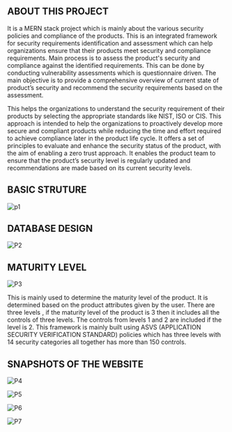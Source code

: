 ## **ABOUT THIS PROJECT**



It is a MERN stack project which is mainly about the various security policies and compliance of the products. This is an integrated framework for security requirements identification and assessment which can help organizations ensure that their products meet security and compliance requirements. Main process is to assess the product's security and compliance against the identified requirements. This can be done by conducting vulnerability assessments which is questionnaire driven. The main objective is to provide a comprehensive overview of current state of product’s security and recommend the security requirements based on the assessment.

This helps the organizations to understand the security requirement of their products by selecting the appropriate standards like NIST, ISO or CIS. This approach is intended to help the organizations to proactively develop more secure and compliant products while reducing the time and effort required to achieve compliance later in the product life cycle. It offers a set of principles to evaluate and enhance the security status of the product, with the aim of enabling a zero trust approach. It enables the product team to ensure that the product’s security level is regularly updated and recommendations are made based on its current security levels.


  
## **BASIC STRUTURE**


![p1](https://github.com/Manoj-9201/project_client/assets/114821164/863d4606-683e-4af9-af9c-826436b271a0)


  
## **DATABASE DESIGN**


![P2](https://github.com/Manoj-9201/project_client/assets/114821164/79198464-fcc2-4094-9d86-8208b3018481)


  
## **MATURITY LEVEL**


![P3](https://github.com/Manoj-9201/project_client/assets/114821164/2459da5a-d160-4dd5-826e-c4abe62dbe83)


This is mainly used to determine the maturity level of the product.
It is determined based on the product attributes given by the user.
There are three levels , if the maturity level of the product is 3 then it includes all the controls of three levels. 
The controls from levels 1 and 2 are included if the level is 2. 
This framework is mainly built using ASVS (APPLICATION SECURITY VERIFICATION STANDARD) policies which has three levels with 14 security categories all together has more than 150 controls.


## **SNAPSHOTS OF THE WEBSITE**
![P4](https://github.com/Manoj-9201/project_client/assets/114821164/0511ceb9-bdad-470c-be14-b278aed4edb6)


![P5](https://github.com/Manoj-9201/project_client/assets/114821164/ed12697c-445b-416d-bdd1-e736ad23acfe)


![P6](https://github.com/Manoj-9201/project_client/assets/114821164/5c958d96-5ced-4190-8e10-117a26c3bd73)


![P7](https://github.com/Manoj-9201/project_client/assets/114821164/cec83434-286d-42f9-bba1-d6a9d5d61618)

